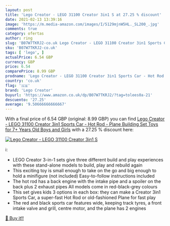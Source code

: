 ```yaml
---
layout: post
title: 'Lego Creator - LEGO 31100 Creator 3in1 S at 27.25 % discount'
date: 2021-02-13 13:39:16
image: 'https://m.media-amazon.com/images/I/5129mjnW5HL._SL200_.jpg'
comments: true
category: ofertas
author: ring
slug: 'B07W7TKRJ2-co.uk Lego Creator - LEGO 31100 Creator 3in1 Sports Car - Hot...'
sku: 'B07W7TKRJ2-co.uk'
tags: [ 'lego', ]
actualPrice: 6.54 GBP
currency: GBP
price: 6.54
comparePrice: 8.99 GBP
prodname: 'Lego Creator - LEGO 31100 Creator 3in1 Sports Car - Hot Rod - Plane Building Set  Toys for 7+ Years Old Boys and Girls'
country: 'co.uk'
flag: '🇬🇧'
brand: 'Lego Creator'
buyurl: 'https://www.amazon.co.uk/dp/B07W7TKRJ2/?tag=tolees0a-21'
descuento: '27.25'
average: '9.50666666666667'
---
```


With a final price of 6.54 GBP (original: 8.99 GBP) you can find [Lego Creator - LEGO 31100 Creator 3in1 Sports Car - Hot Rod - Plane Building Set  Toys for 7+ Years Old Boys and Girls](https://www.amazon.co.uk/dp/B07W7TKRJ2/?tag=tolees0a-21) with a  27.25 % discount here:

[![Lego Creator - LEGO 31100 Creator 3in1 S](https://m.media-amazon.com/images/I/5129mjnW5HL._SL200_.jpg)](https://www.amazon.co.uk/dp/B07W7TKRJ2/?tag=tolees0a-21)

ℹ️:

- LEGO Creator 3-in-1 sets give three different build and play experiences with these stand-alone models to build, play and rebuild again
- This exciting toy is small enough to take on the go and big enough to hold a minifigure (not included) Easy-to-follow instructions included
- The hot rod has a back engine with the intake pipe and a spoiler on the back plus 2 exhaust pipes All models come in red-black-grey colours
- This set gives kids 3 options in each box: they can make a Creator 3in1 Sports Car, a super-fast Hot Rod or old-fashioned Plane for fast play
- The red and black sports car features wide, keeping track tyres, a front intake valve and grill, centre motor, and the plane has 2 engines

[🛒 Buy it!!](https://www.amazon.co.uk/dp/B07W7TKRJ2/?tag=tolees0a-21)
